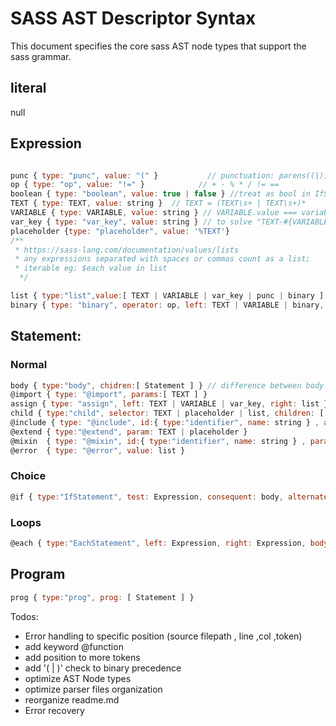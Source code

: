 # SASS AST Descriptor Syntax
  
This document specifies the core sass AST node types that support the sass grammar.

## literal

null

## Expression

```js

punc { type: "punc", value: "(" }           // punctuation: parens((|)), comma(,), semicolon(;) etc.
op { type: "op", value: "!=" }            // + - % * / != ==
boolean { type: "boolean", value: true | false } //treat as bool in IfStatement -> test
TEXT { type: TEXT, value: string }  // TEXT = (TEXT\s+ | TEXT\s+)*
VARIABLE { type: VARIABLE, value: string } // VARIABLE.value === variable's name , expression deleted after evaluation
var_key { type: "var_key", value: string } // to solve "TEXT-#{VARIABLE}" , expression replaced after evaluation
placeholder {type: "placeholder", value: '%TEXT'}
/**
 * https://sass-lang.com/documentation/values/lists
 * any expressions separated with spaces or commas count as a list;
 * iterable eg: $each value in list
  */

list { type:"list",value:[ TEXT | VARIABLE | var_key | punc | binary ] }
binary { type: "binary", operator: op, left: TEXT | VARIABLE | binary, right: TEXT | VARIABLE | binary } // + | - | * | / | %

```

## Statement:

### Normal

```js
body { type:"body", chidren:[ Statement ] } // difference between body and child: child contains selector
@import { type: "@import", params:[ TEXT ] }
assign { type: "assign", left: TEXT | VARIABLE | var_key, right: list } // border : 1px solid red
child { type:"child", selector: TEXT | placeholder | list, children: [ Statement ] }
@include { type: "@include", id:{ type:"identifier", name: string } , args: [ TEXT | VARIABLE | binary | assign ] }
@extend { type:"@extend", param: TEXT | placeholder }
@mixin  { type: "@mixin", id:{ type:"identifier", name: string } , params: [ VARIABLE | assign ], body: body }
@error  { type: "@error", value: list }
```

### Choice

```js
@if { type:"IfStatement", test: Expression, consequent: body, alternate: IfStatement | body | null }

```

### Loops

```js
@each { type:"EachStatement", left: Expression, right: Expression, body:child }
```
## Program

```js
prog { type:"prog", prog: [ Statement ] }
```
Todos: 

* Error handling to specific position (source filepath , line ,col ,token)
* add keyword @function
* add position to more tokens
* add '( | )' check to binary precedence
* optimize AST Node types
* optimize parser files organization
* reorganize readme.md
* Error recovery
